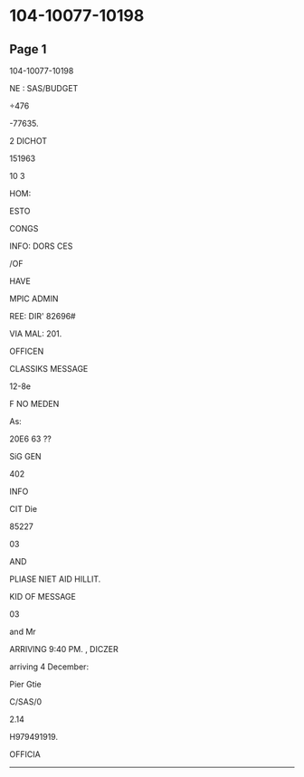 # 104-10077-10198

## Page 1

104-10077-10198

NE : SAS/BUDGET

÷476

-77635.

2 DICHOT

151963

10 3

HOM:

ESTO

CONGS

INFO: DORS CES

/OF

HAVE

MPIC ADMIN

REE: DIR' 82696#

VIA MAL: 201.

OFFICEN

CLASSIKS MESSAGE

12-8e

F NO MEDEN

As:

20E6 63 ??

SiG GEN

402

INFO

CIT Die

85227

03

AND

PLIASE NIET AID HILLIT.

KID OF MESSAGE

03

and Mr

ARRIVING 9:40 PM. , DICZER

arriving 4 December:

Pier Gtie

C/SAS/0

2.14

H979491919.

OFFICIA

---

